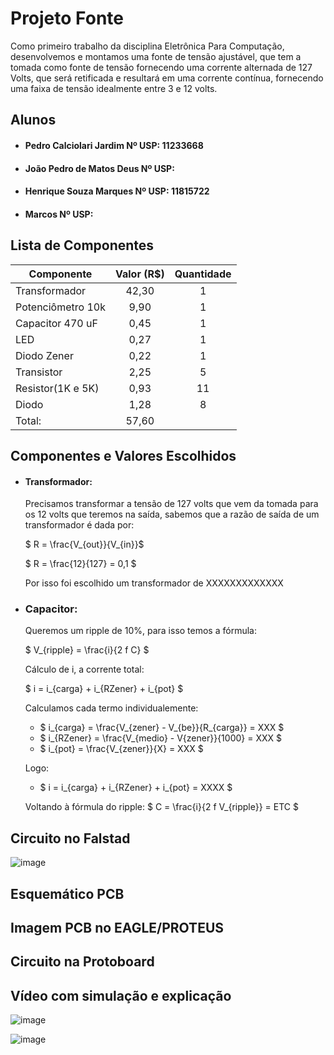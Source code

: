 # Projeto Fonte

Como primeiro trabalho da disciplina Eletrônica Para Computação, desenvolvemos e montamos uma fonte de tensão ajustável, que tem a tomada como fonte de tensão fornecendo uma corrente alternada de 127 Volts, que será retificada e resultará em uma corrente contínua, fornecendo uma faixa de tensão idealmente entre 3 e 12 volts.

## Alunos
- #### Pedro Calciolari Jardim Nº USP: 11233668
- #### João Pedro de Matos Deus Nº USP:
- #### Henrique Souza Marques Nº USP: 11815722
- #### Marcos Nº USP: 

## Lista de Componentes

| Componente       | Valor (R$) | Quantidade |
|------------------|:----------:|:----------:|
| Transformador    |    42,30   |      1     |
| Potenciômetro 10k|     9,90   |      1     |
| Capacitor 470 uF |    0,45    |      1     |
| LED              |     0,27   |      1     |
| Diodo Zener      |     0,22   |      1     |
| Transistor       |     2,25   |      5     |
| Resistor(1K e 5K)|    0,93    |      11    |
| Diodo            |     1,28   |      8     |
| Total:           |      57,60 |            |


## Componentes e Valores Escolhidos

-   #### Transformador:
    Precisamos transformar a tensão de 127 volts que vem da tomada para os 12 volts que teremos na saída, sabemos que a razão de saída de um transformador é dada por:
    
    $ R = \frac{V_{out}}{V_{in}}$
    
    $ R = \frac{12}{127} = 0,1 $
    
    Por isso foi escolhido um transformador de XXXXXXXXXXXXX

- ### Capacitor:
    Queremos um ripple de 10%, para isso temos a fórmula:
    
    $ V_{ripple} = \frac{i}{2 f C} $
    
    Cálculo de i, a corrente total:
    
    $ i = i_{carga} + i_{RZener} + i_{pot} $

    Calculamos cada termo individualemente:
    - $ i_{carga} = \frac{V_{zener} - V_{be}}{R_{carga}} = XXX $
    - $ i_{RZener} = \frac{V_{medio} - V{zener}}{1000} = XXX $
    - $ i_{pot} = \frac{V_{zener}}{X} = XXX $
    
    Logo:
    - $ i = i_{carga} + i_{RZener} + i_{pot} = XXXX $
    
    Voltando à fórmula do ripple:
    $ C = \frac{i}{2 f V_{ripple}} = ETC $


## Circuito no Falstad

![image](https://user-images.githubusercontent.com/102276547/174796910-df1ef954-a1ed-43c9-93b9-1061216939ce.png)

## Esquemático PCB

## Imagem PCB no EAGLE/PROTEUS

## Circuito na Protoboard

## Vídeo com simulação e explicação




![image](https://user-images.githubusercontent.com/102276547/174797036-baeecbea-02c2-4191-859d-454221ea3726.png)

![image](https://user-images.githubusercontent.com/102276547/174797102-41c3a54f-6801-4991-ac2f-5616e5b8c88a.png)
